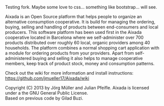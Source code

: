 Testing fork.
Maybe some love to css... something like bootstrap... will see.

Aixada is an Open Source platform that helps people to organize an alternative consumption cooperative. It is build for managing the ordering, buying, selling and handling of products between end-consumers and local producers. This software platform has been used first in the  Aixada cooperative located in Barcelona where we self-administer over 700 products distributed over roughly 60 local, organic providers among 40 households. The platform combines a normal shopping cart application with a module for ordering products from your providers. Apart from  self-administered buying and selling it also helps to manage cooperative members, keep track of product stock, money and consumption patterns. 

Check out the wiki for more information and install instructions: https://github.com/jmueller17/Aixada/wiki

Copyright (C) 2013 by Jörg Müller and Julian Pfeifle. Aixada is licensed under a the GNU General Public License. <br/>Based on previous code by Gilad Buzi.
